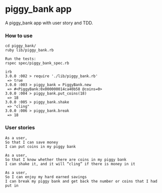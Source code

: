 # piggy_bank app

A piggy_bank app with user story and TDD.

### How to use

```shell
cd piggy_bank/
ruby lib/piggy_bank.rb

Run the tests: 
rspec spec/piggy_bank_spec.rb
```

```shell
irb
3.0.0 :002 > require './lib/piggy_bank.rb'
 => true 
3.0.0 :003 > piggy_bank = PiggyBank.new
 => #<PiggyBank:0x000000014ca40b58 @coins=0> 
3.0.0 :004 > piggy_bank.put_coins(18)
 => 18 
3.0.0 :005 > piggy_bank.shake
 => "cling" 
3.0.0 :006 > piggy_bank.break
 => 18 
```

### User stories

```shell
As a user,
So that I can save money
I can put coins in my piggy bank
```

```shell
As a user,
So that I know whether there are coins in my piggy bank
I can shake it, and it will “cling” if there is money in it
```

```shell
As a user,
So I can enjoy my hard earned savings
I can break my piggy bank and get back the number or coins that I had put in
```